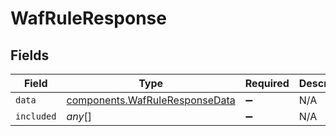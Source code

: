 # WafRuleResponse


## Fields

| Field                                                                                   | Type                                                                                    | Required                                                                                | Description                                                                             |
| --------------------------------------------------------------------------------------- | --------------------------------------------------------------------------------------- | --------------------------------------------------------------------------------------- | --------------------------------------------------------------------------------------- |
| `data`                                                                                  | [components.WafRuleResponseData](../../../sdk/models/components/wafruleresponsedata.md) | :heavy_minus_sign:                                                                      | N/A                                                                                     |
| `included`                                                                              | *any*[]                                                                                 | :heavy_minus_sign:                                                                      | N/A                                                                                     |